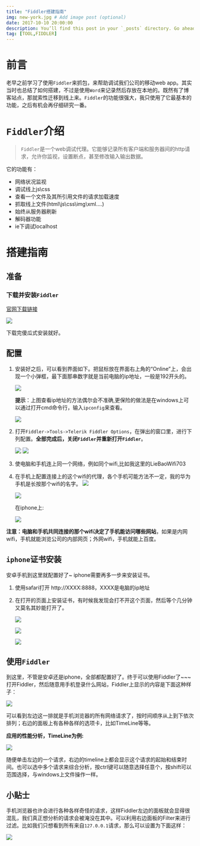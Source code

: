 ```yaml
---
title: "Fiddler搭建指南"
img: new-york.jpg # Add image post (optional)
date: 2017-10-10 20:00:00
description: You’ll find this post in your `_posts` directory. Go ahead and edit it and re-build the site to see your changes. # Add post description (optional)
tag: [TOOL,FIDDLER]
---
```


# 前言
老早之前学习了使用`Fiddler`来抓包，来帮助调试我们公司的移动web app。其实当时也总结了如何搭建，不过是使用`Word`来记录然后存放在本地的。既然有了博客站点，那就索性迁移到线上来。`Fiddler`的功能很强大，我只使用了它最基本的功能，之后有机会再仔细研究一番。

# `Fiddler`介绍
>`Fiddler`是一个web调试代理。它能够记录所有客户端和服务器间的http请求，允许你监视，设置断点，甚至修改输入输出数据。

它的功能有：

* 网络状况监视
* 调试线上js\css
* 查看一个文件及其所引用文件的请求加载速度
* 抓取线上文件(html\js\css\img\xml….)
* 始终从服务器刷新
* 解码器功能
* ie下调试localhost

# 搭建指南
## 准备
### 下载并安装`Fiddler`

[官网下载链接](https://www.telerik.com/download/fiddler)

![](/images/fiddler/download-fiddler.png)

下载完傻瓜式安装就好。

## 配置

1. 安装好之后，可以看到界面如下。把鼠标放在界面右上角的“Online”上，会出现一个小弹框，最下面那串数字就是当前电脑的ip地址，一般是192开头的。

	![](/images/fiddler/ip-fiddler.png)

	**提示**：上图查看ip地址的方法偶尔会不准确,更保险的做法是在windows上可以通过打开cmd命令行，输入`ipconfig`来查看。

	![](/images/fiddler/ipconfig.png)

2. 打开`Fiddler->Tools->Telerik Fiddler Options`，在弹出的窗口里，进行下列配置。**全部完成后，关闭`Fiddler`并重新打开`Fiddler`**。

	![](/images/fiddler/fiddler-option-1.png)
![](/images/fiddler/fiddler-option-2.png)

3. 使电脑和手机连上同一个网络，例如同个wifi,比如我这里的LieBaoWifi703

4. 在手机上配置连接上的这个wifi的代理，各个手机可能方法不一定，我的华为手机是长按那个wifi的名字。
	![](/images/fiddler/huawei-wifi.png)

	![](/images/fiddler/liebao-wifi-set-android.png)

	在iphone上:

	![](/images/fiddler/liebao-wifi-set-iphone.png)

**注意：电脑和手机共同连接的那个wifi决定了手机能访问哪些网站**，如果是内网wifi，手机就能浏览公司的内部网页；外网wifi，手机就能上百度。

## `iphone`证书安装

安卓手机到这里就配置好了~  iphone需要再多一步来安装证书。

1. 使用safari打开 http://XXXX:8888，XXXX是电脑的ip地址
2. 在打开的页面上安装证书，有时候我发现会打不开这个页面，然后等个几分钟又莫名其妙能打开了。

	![](/images/fiddler/iphone-fiddler-cer-1.png)

	![](/images/fiddler/iphone-fiddler-cer-2.png)

	![](/images/fiddler/iphone-fiddler-cer-3.png)

## 使用`Fiddler`

到这里，不管是安卓还是iphone，全部都配置好了。终于可以使用Fiddler了~~~
打开Fiddler，然后随意用手机登录什么网站，Fiddler上显示的内容是下面这种样子：

![](/images/fiddler/fiddler-common-usage.png)

可以看到左边这一排就是手机浏览器的所有网络请求了，按时间顺序从上到下依次排列；右边的面板上有各种各样的选项卡，比如TimeLine等等。

**应用的性能分析，TimeLine为例:**

![](/images/fiddler/fiddler-timeline.png
)

随便单击左边的一个请求，右边的timeline上都会显示这个请求的起始和结束时间。也可以选中多个请求来综合分析，按ctrl键可以随意选择任意个，按shift可以范围选择，与windows上文件操作一样。

## 小贴士

手机浏览器也许会进行各种各样奇怪的请求，这样Fiddler左边的面板就会显得很混乱，我们真正想分析的请求会被淹没在其中。可以利用右边面板的Filter来进行过滤。比如我们只想看到所有来自`127.0.0.1`请求，那么可以设置为下面这样：

![](/images/fiddler/fiddler-host-filter-example.png)





